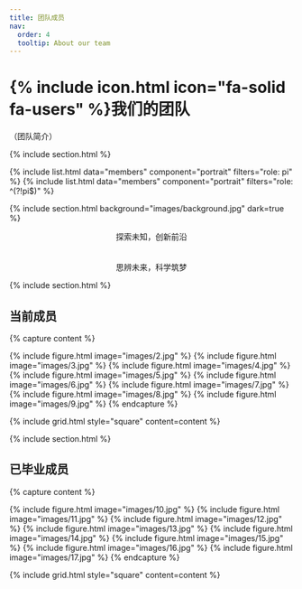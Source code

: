 ```yaml
---
title: 团队成员
nav:
  order: 4
  tooltip: About our team
---
```


# {% include icon.html icon="fa-solid fa-users" %}我们的团队

（团队简介）

{% include section.html %}

{% include list.html data="members" component="portrait" filters="role: pi" %}
{% include list.html data="members" component="portrait" filters="role: ^(?!pi$)" %}

{% include section.html background="images/background.jpg" dark=true %}

<div style="text-align: center;">

探索未知，创新前沿 <br>
<br>
<br>
思辨未来，科学筑梦<br>

</div>


{% include section.html %}

## **当前成员**
{% capture content %}

{% include figure.html image="images/2.jpg" %}
{% include figure.html image="images/3.jpg" %}
{% include figure.html image="images/4.jpg" %}
{% include figure.html image="images/5.jpg" %}
{% include figure.html image="images/6.jpg" %}
{% include figure.html image="images/7.jpg" %}
{% include figure.html image="images/8.jpg" %}
{% include figure.html image="images/9.jpg" %}
{% endcapture %}

{% include grid.html style="square" content=content %}

{% include section.html %}

## **已毕业成员**
{% capture content %}

{% include figure.html image="images/10.jpg" %}
{% include figure.html image="images/11.jpg" %}
{% include figure.html image="images/12.jpg" %}
{% include figure.html image="images/13.jpg" %}
{% include figure.html image="images/14.jpg" %}
{% include figure.html image="images/15.jpg" %}
{% include figure.html image="images/16.jpg" %}
{% include figure.html image="images/17.jpg" %}
{% endcapture %}



{% include grid.html style="square" content=content %}

